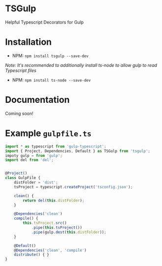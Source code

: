 # TSGulp

Helpful Typescript Decorators for Gulp


# Installation

* NPM: `npm install tsgulp --save-dev`

*Note: It's recommended to additionally install ts-node to allow gulp to read Typescript files*

* NPM: `npm install ts-node --save-dev`

# Documentation

Coming soon!

# Example `gulpfile.ts`

```ts
import * as typescript from 'gulp-typescript';
import { Project, Dependencies, Default } as TSGulp from 'tsgulp';
impoty gulp = from 'gulp';
import del from 'del';


@Project()
class GulpFile {
    distFolder = 'dist';
    tsProject = typescript.createProject('tsconfig.json');

    clean() {
        return del(this.distFolder);
    }

    @Dependencies('clean')
    compile() {
        this.tsProject.src()
            .pipe(this.tsProject())
            .pipe(gulp.dest(this.distFolder));
    }

    @Default()
    @Dependencies('clean', 'compile')
    distribute() { }
}
```
